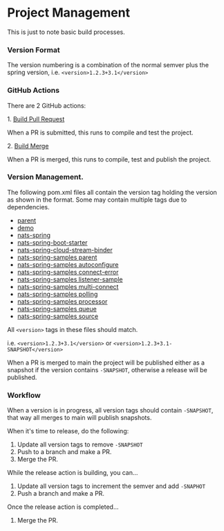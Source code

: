 # Project Management

This is just to note basic build processes.

### Version Format

The version numbering is a combination of the normal semver plus the spring version,
i.e. `<version>1.2.3+3.1</version>`

### GitHub Actions

There are 2 GitHub actions:

1\. [Build Pull Request](.github/workflows/build-pr.yml) 

When a PR is submitted, this runs to compile and test the project. 

2\. [Build Merge](.github/workflows/build-merge.yml)

When a PR is merged, this runs to compile, test and publish the project. 


### Version Management.

The following pom.xml files all contain the version tag holding the version as shown in the format. 
Some may contain multiple tags due to dependencies.  

* [parent](pom.xml)
* [demo](demo/pom.xml)
* [nats-spring](nats-spring/pom.xml)
* [nats-spring-boot-starter](nats-spring-boot-starter/pom.xml)
* [nats-spring-cloud-stream-binder](nats-spring-cloud-stream-binder/pom.xml)
* [nats-spring-samples parent](nats-spring-samples/pom.xml)
* [nats-spring-samples autoconfigure](nats-spring-samples/autoconfigure-sample/pom.xml)
* [nats-spring-samples connect-error](nats-spring-samples/connect-error-sample/pom.xml)
* [nats-spring-samples listener-sample](nats-spring-samples/listener-sample/pom.xml)
* [nats-spring-samples multi-connect](nats-spring-samples/multi-connect-sample/pom.xml)
* [nats-spring-samples polling](nats-spring-samples/polling-sample/pom.xml)
* [nats-spring-samples processor](nats-spring-samples/processor-sample/pom.xml)
* [nats-spring-samples queue](nats-spring-samples/queue-sample/pom.xml)
* [nats-spring-samples source](nats-spring-samples/source-sample/pom.xml)


All `<version>` tags in these files should match.

i.e. `<version>1.2.3+3.1</version>` or `<version>1.2.3+3.1-SNAPSHOT</version>`

When a PR is merged to main the project will be published either as a snapshot 
if the version contains `-SNAPSHOT`, otherwise a release will be published.

### Workflow

When a version is in progress, all version tags should contain `-SNAPSHOT`, 
that way all merges to main will publish snapshots.

When it's time to release, do the following:

1. Update all version tags to remove `-SNAPSHOT`
2. Push to a branch and make a PR.
3. Merge the PR.

While the release action is building, you can...
1. Update all version tags to increment the semver and add `-SNAPHOT`
2. Push a branch and make a PR.

Once the release action is completed...
1. Merge the PR.
